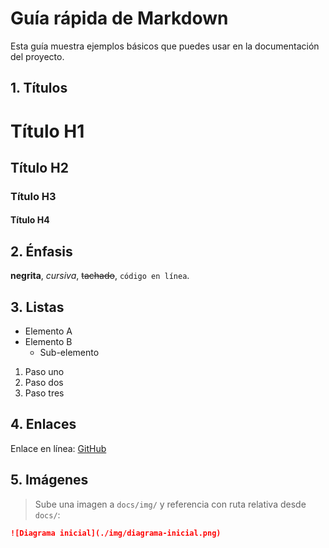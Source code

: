 # Guía rápida de Markdown

Esta guía muestra ejemplos básicos que puedes usar en la documentación del proyecto.

## 1. Títulos
# Título H1
## Título H2
### Título H3
#### Título H4

## 2. Énfasis
**negrita**, *cursiva*, ~~tachado~~, `código en línea`.

## 3. Listas
- Elemento A
- Elemento B
  - Sub-elemento

1. Paso uno
2. Paso dos
3. Paso tres

## 4. Enlaces
Enlace en línea: [GitHub](https://github.com)

## 5. Imágenes
> Sube una imagen a `docs/img/` y referencia con ruta relativa desde `docs/`:
```markdown
![Diagrama inicial](./img/diagrama-inicial.png)

